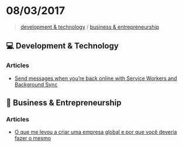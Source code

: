 # 08/03/2017

> [development & technology](#development--technology) / [business & entrepreneurship](#business--entrepreneurship)


## :computer: Development & Technology

### Articles
- [Send messages when you’re back online with Service Workers and Background Sync](https://www.twilio.com/blog/2017/02/send-messages-when-youre-back-online-with-service-workers-and-background-sync.html)


## :briefcase: Business & Entrepreneurship

### Articles
- [O que me levou a criar uma empresa global e por que você deveria fazer o mesmo](https://medium.com/vers%C3%A3o-txt/o-que-me-levou-a-criar-uma-empresa-global-e-por-que-voc%C3%AA-deveria-fazer-o-mesmo-92aa697f95a6#.7d2r9vl6s)